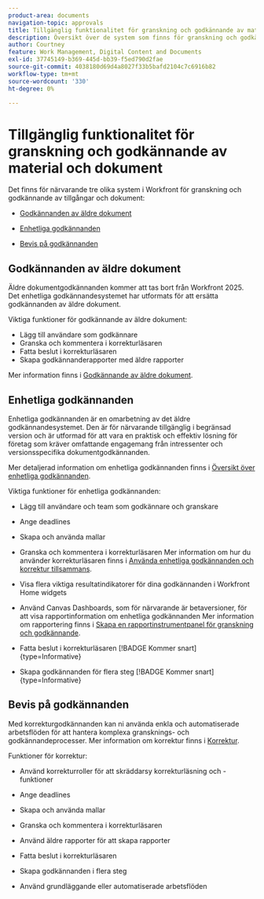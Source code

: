 ```yaml
---
product-area: documents
navigation-topic: approvals
title: Tillgänglig funktionalitet för granskning och godkännande av material och dokument
description: Översikt över de system som finns för granskning och godkännande i Workfront.
author: Courtney
feature: Work Management, Digital Content and Documents
exl-id: 37745149-b369-445d-bb39-f5ed790d2fae
source-git-commit: 4038180d69d4a8027f33b5bafd2104c7c6916b82
workflow-type: tm+mt
source-wordcount: '330'
ht-degree: 0%

---
```


# Tillgänglig funktionalitet för granskning och godkännande av material och dokument

Det finns för närvarande tre olika system i Workfront för granskning och godkännande av tillgångar och dokument:

* [Godkännanden av äldre dokument](#legacy-document-approvals)

* [Enhetliga godkännanden](#new-document-approvals)

* [Bevis på godkännanden](#proof-approvals)

## Godkännanden av äldre dokument

Äldre dokumentgodkännanden kommer att tas bort från Workfront 2025. Det enhetliga godkännandesystemet har utformats för att ersätta godkännanden av äldre dokument.

Viktiga funktioner för godkännande av äldre dokument:

* Lägg till användare som godkännare
* Granska och kommentera i korrekturläsaren
* Fatta beslut i korrekturläsaren
* Skapa godkännanderapporter med äldre rapporter

Mer information finns i [Godkännande av äldre dokument](/help/quicksilver/review-and-approve-work/manage-approvals/approval-process-in-workfront.md#document-approval-processes).

## Enhetliga godkännanden

Enhetliga godkännanden är en omarbetning av det äldre godkännandesystemet. Den är för närvarande tillgänglig i begränsad version och är utformad för att vara en praktisk och effektiv lösning för företag som kräver omfattande engagemang från intressenter och versionsspecifika dokumentgodkännanden.

Mer detaljerad information om enhetliga godkännanden finns i [Översikt över enhetliga godkännanden](/help/quicksilver/review-and-approve-work/document-reviews-and-approvals/document-approvals-overview.md).

Viktiga funktioner för enhetliga godkännanden:

* Lägg till användare och team som godkännare och granskare

* Ange deadlines

* Skapa och använda mallar

* Granska och kommentera i korrekturläsaren
Mer information om hur du använder korrekturläsaren finns i [Använda enhetliga godkännanden och korrektur tillsammans](/help/quicksilver/review-and-approve-work/document-reviews-and-approvals/doc-approvals-and-proofing.md).

* Visa flera viktiga resultatindikatorer för dina godkännanden i Workfront Home widgets

* Använd Canvas Dashboards, som för närvarande är betaversioner, för att visa rapportinformation om enhetliga godkännanden
Mer information om rapportering finns i [Skapa en rapportinstrumentpanel för granskning och godkännande](/help/quicksilver/review-and-approve-work/document-reviews-and-approvals/create-review-and-approval-dashboard.md).

* Fatta beslut i korrekturläsaren [!BADGE Kommer snart]{type=Informative}

* Skapa godkännanden för flera steg [!BADGE Kommer snart]{type=Informative}


## Bevis på godkännanden

Med korrekturgodkännanden kan ni använda enkla och automatiserade arbetsflöden för att hantera komplexa gransknings- och godkännandeprocesser. Mer information om korrektur finns i [Korrektur](/help/quicksilver/review-and-approve-work/proofing/proofing-overview/proofing-basics.md).

Funktioner för korrektur:

* Använd korrekturroller för att skräddarsy korrekturläsning och -funktioner

* Ange deadlines

* Skapa och använda mallar

* Granska och kommentera i korrekturläsaren

* Använd äldre rapporter för att skapa rapporter

* Fatta beslut i korrekturläsaren

* Skapa godkännanden i flera steg

* Använd grundläggande eller automatiserade arbetsflöden

<!--
## Upcoming deprecations
-->